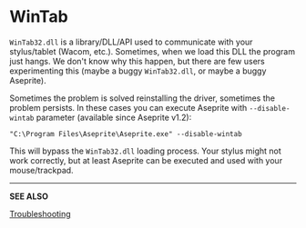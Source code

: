 # WinTab

`WinTab32.dll` is a library/DLL/API used to communicate with your
stylus/tablet (Wacom, etc.). Sometimes, when we load this DLL the
program just hangs. We don't know why this happen, but there are few
users experimenting this (maybe a buggy `WinTab32.dll`, or maybe a
buggy Aseprite).

Sometimes the problem is solved reinstalling the driver, sometimes the
problem persists. In these cases you can execute Aseprite with
`--disable-wintab` parameter (available since Aseprite v1.2):

    "C:\Program Files\Aseprite\Aseprite.exe" --disable-wintab

This will bypass the `WinTab32.dll` loading process. Your stylus might
not work correctly, but at least Aseprite can be executed and used
with your mouse/trackpad.

---

**SEE ALSO**

[Troubleshooting](troubleshooting.md)
